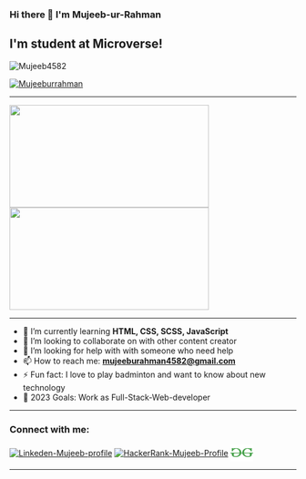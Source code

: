 ### Hi there 👋 I'm Mujeeb-ur-Rahman

## I'm student at Microverse!


<!--
**Mujeeb4582/Mujeeb4582** is a ✨ _special_ ✨ repository because its `README.md` (this file) appears on your GitHub profile.

Here are some ideas to get you started:

- 🔭 I’m currently working on ... -->

<p align="left"> <img src="https://komarev.com/ghpvc/?username=Mujeeb4582&label=Profile%20views&color=0e75b6&style=flat" alt="Mujeeb4582" /> </p>
<p align="left"> <a href="https://twitter.com/Mujeebu93992980" target="blank"><img src="https://img.shields.io/twitter/follow/Mujeeb?logo=twitter&style=for-the-badge" alt="Mujeeburrahman" /></a> </p>

---

<a href="#">
  <img height="180px" width="350px" align="center" src="https://github-readme-stats.vercel.app/api?username=Mujeeb4582&show_icons=true&theme=cobalt&layout=compact" />
</a>
<a href="#">
  <img height="180px" width="350px" align="center" src="https://github-readme-stats.vercel.app/api/top-langs/?username=Mujeeb4582&langs_count=8&theme=cobalt&layout=compact" />
</a>

---

- 🌱 I’m currently learning **HTML, CSS, SCSS, JavaScript**
- 👯 I’m looking to collaborate on with other content creator
- 🤔 I’m looking for help with with someone who need help
- 📫 How to reach me: **mujeeburahman4582@gmail.com**
- ⚡ Fun fact: I love to play badminton and want to know about new technology
- 🥅 2023 Goals: Work as Full-Stack-Web-developer


--- 

### Connect with me:

<a href="https://www.linkedin.com/in/mujeeb-ur-rahman-54268011a/" target="blank"><img align="center" src="https://raw.githubusercontent.com/rahuldkjain/github-profile-readme-generator/master/src/images/icons/Social/linked-in-alt.svg" alt="Linkeden-Mujeeb-profile" height="20" width="30" /></a>
<a href="https://www.hackerrank.com/rumi17825" target="blank"><img align="center" src="https://raw.githubusercontent.com/rahuldkjain/github-profile-readme-generator/master/src/images/icons/Social/hackerrank.svg" alt="HackerRank-Mujeeb-Profile" height="30" width="40" /></a>
<a href="https://auth.geeksforgeeks.org/user/rumi1w8ry" target="blank"><img align="center" src="icons8-geeksforgeeks-96.svg" alt="GeeksforGeeks-Mujeeb-Profile" height="30" width="40" /></a>

---
